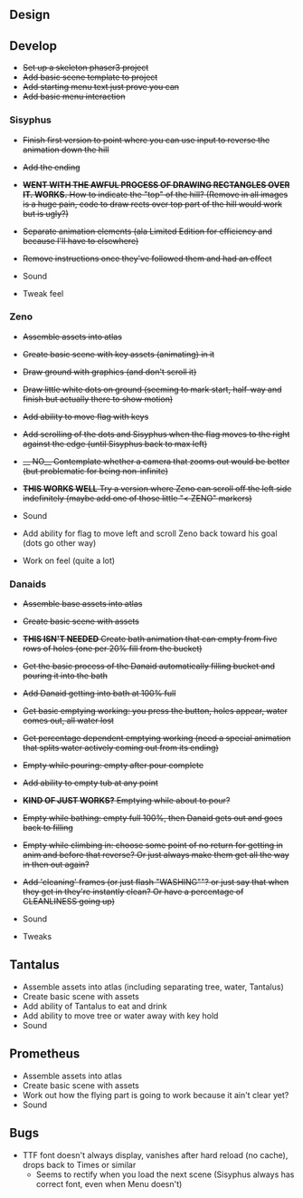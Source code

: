## Design

## Develop

- ~~Set up a skeleton phaser3 project~~
- ~~Add basic scene template to project~~
- ~~Add starting menu text just prove you can~~
- ~~Add basic menu interaction~~

### Sisyphus
- ~~Finish first version to point where you can use input to reverse the animation down the hill~~
- ~~Add the ending~~
- ~~__WENT WITH THE AWFUL PROCESS OF DRAWING RECTANGLES OVER IT. WORKS.__ How to indicate the "top" of the hill? (Remove in all images is a huge pain, code to draw rects over top part of the hill would work but is ugly?)~~
- ~~Separate animation elements (ala Limited Edition for efficiency and because I'll have to elsewhere)~~
- ~~Remove instructions once they've followed them and had an effect~~

- Sound
- Tweak feel

### Zeno

- ~~Assemble assets into atlas~~
- ~~Create basic scene with key assets (animating) in it~~
- ~~Draw ground with graphics (and don't scroll it)~~
- ~~Draw little white dots on ground (seeming to mark start, half-way and finish but actually there to show motion)~~
- ~~Add ability to move flag with keys~~
- ~~Add scrolling of the dots and Sisyphus when the flag moves to the right against the edge (until Sisyphus back to max left)~~
- ~~__ NO__ Contemplate whether a camera that zooms out would be better (but problematic for being non-infinite)~~
- ~~__THIS WORKS WELL__ Try a version where Zeno can scroll off the left side indefinitely (maybe add one of those little "< ZENO" markers)~~

- Sound
- Add ability for flag to move left and scroll Zeno back toward his goal (dots go other way)
- Work on feel (quite a lot)

### Danaids

- ~~Assemble base assets into atlas~~
- ~~Create basic scene with assets~~
- ~~__THIS ISN'T NEEDED__ Create bath animation that can empty from five rows of holes (one per 20% fill from the bucket)~~
- ~~Get the basic process of the Danaid automatically filling bucket and pouring it into the bath~~
- ~~Add Danaid getting into bath at 100% full~~
- ~~Get basic emptying working: you press the button, holes appear, water comes out, all water lost~~
- ~~Get percentage dependent emptying working (need a special animation that splits water actively coming out from its ending)~~
- ~~Empty while pouring: empty after pour complete~~
- ~~Add ability to empty tub at any point~~
- ~~__KIND OF JUST WORKS?__ Emptying while about to pour?~~
- ~~Empty while bathing: empty full 100%, then Danaid gets out and goes back to filling~~
- ~~Empty while climbing in: choose some point of no return for getting in anim and before that reverse? Or just always make them get all the way in then out again?~~
- ~~Add 'cleaning' frames (or just flash "WASHING""? or just say that when they get in they're instantly clean? Or have a percentage of CLEANLINESS going up)~~

- Sound
- Tweaks

## Tantalus

- Assemble assets into atlas (including separating tree, water, Tantalus)
- Create basic scene with assets
- Add ability of Tantalus to eat and drink
- Add ability to move tree or water away with key hold
- Sound

## Prometheus

- Assemble assets into atlas
- Create basic scene with assets
- Work out how the flying part is going to work because it ain't clear yet?
- Sound

## Bugs

- TTF font doesn't always display, vanishes after hard reload (no cache), drops back to Times or similar
  - Seems to rectify when you load the next scene (Sisyphus always has correct font, even when Menu doesn't)
